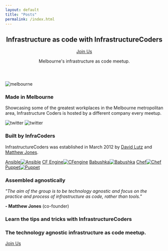 ```yaml
---
layout: default
title: "Posts"
permalink: /index.html
---
```

<section class="container">
  <div class="row">
<header class="highlight span12">
<h2>Infrastructure as code with <strong>InfrastructureCoders</strong></h2>
<p><a href="{{ site.meetup.url }}/join/" class="join">Join Us</a></p>
<p>Melbourne's infrastructure as code meetup.</p>
</header>
</div> 
</section>
<section class="section-box shadow about">
<div class="container">
<div class="row">
<article class="span4 center-align">
<img src="http://maps.googleapis.com/maps/api/staticmap?center=melbourne&zoom=12&size=350x150&maptype=roadmap&sensor=false" alt="melbourne"/>
<h3>Made in Melbourne</h3>
<p>Showcasing some of the greatest workplaces in the Melbourne metropolitan area, Infrastructure Coders is hosted by a different company every meetup.</p>
</article>
<article class="span4 center-align">
<img class="mugshots" src="img/dlutzy.png" alt="twitter"/>
<img class="mugshots" src="img/geekle.png" alt="twitter"/>
<h3>Built by InfraCoders</h3>
<p>InfrastructureCoders was established in March 2012 by <a href="http://www.twitter.com/dlutzy">David Lutz</a> and <a href="http://www.twitter.com/geekle/">Matthew Jones</a>.</p>
</article>
<article class="span4 center-align">
<div class="logo-list">
<a href="http://ansible.cc/"><span class="hidden">Ansible</span><img src="img/ansible.png" alt="Ansible"/></a>
<a href="http://cfengine.com/"><span class="hidden">CF Engine</span><img src="img/cfengine.png" alt="CFengine"/></a>
<a href="http://babushka.me/"><span class="hidden">Babushka</span><img src="img/babushka.png" alt="Babushka"/></a>
<a href="http://www.opscode.com/chef/"><span class="hidden">Chef</span><img src="img/chef.png" alt="Chef"/></a>
<a href="http://puppetlabs.com/puppet/"><span class="hidden">Puppet</span><img src="img/puppet.png" alt="Puppet"/></a>
</div>
<h3>Assembled agnostically</h3>
<p><i>"The aim of the group is to be technology agnostic and focus on the practice and process of infrastructure as code, rather than tools."</i></p>
<p><strong>- Matthew Jones</strong> (co-founder)</p>
</article>
</div>
</div> 
</section> 
<section class="container">
<div class="row">
<div class="highlight span12">
<h3>Learn the tips and tricks with <strong>InfrastructureCoders</strong></h3> 
<h3 class="subhead">The technology agnostic infrastructure as code meetup.</h3>
<p><a href="{{ site.meetup.url }}/join/" class="join">Join Us</a></p>
</div>
</div>
</section>
